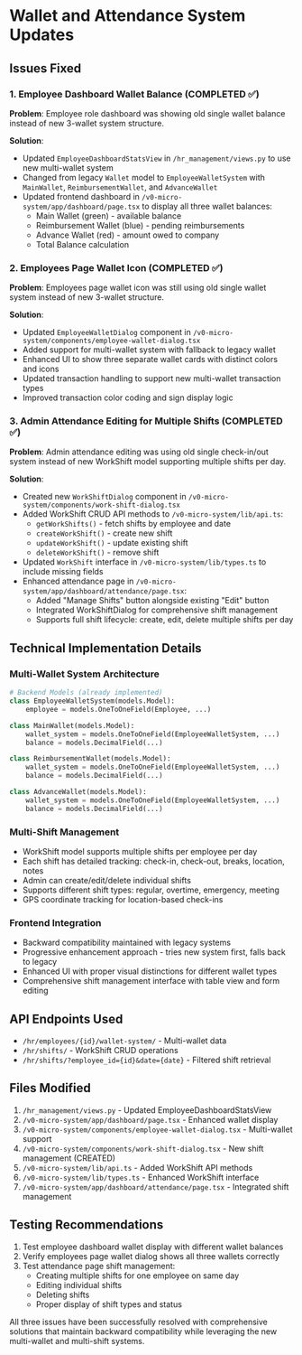# Wallet and Attendance System Updates

## Issues Fixed

### 1. Employee Dashboard Wallet Balance (COMPLETED ✅)
**Problem**: Employee role dashboard was showing old single wallet balance instead of new 3-wallet system structure.

**Solution**:
- Updated `EmployeeDashboardStatsView` in `/hr_management/views.py` to use new multi-wallet system
- Changed from legacy `Wallet` model to `EmployeeWalletSystem` with `MainWallet`, `ReimbursementWallet`, and `AdvanceWallet`
- Updated frontend dashboard in `/v0-micro-system/app/dashboard/page.tsx` to display all three wallet balances:
  - Main Wallet (green) - available balance
  - Reimbursement Wallet (blue) - pending reimbursements  
  - Advance Wallet (red) - amount owed to company
  - Total Balance calculation

### 2. Employees Page Wallet Icon (COMPLETED ✅)
**Problem**: Employees page wallet icon was still using old single wallet system instead of new 3-wallet structure.

**Solution**:
- Updated `EmployeeWalletDialog` component in `/v0-micro-system/components/employee-wallet-dialog.tsx`
- Added support for multi-wallet system with fallback to legacy wallet
- Enhanced UI to show three separate wallet cards with distinct colors and icons
- Updated transaction handling to support new multi-wallet transaction types
- Improved transaction color coding and sign display logic

### 3. Admin Attendance Editing for Multiple Shifts (COMPLETED ✅)
**Problem**: Admin attendance editing was using old single check-in/out system instead of new WorkShift model supporting multiple shifts per day.

**Solution**:
- Created new `WorkShiftDialog` component in `/v0-micro-system/components/work-shift-dialog.tsx`
- Added WorkShift CRUD API methods to `/v0-micro-system/lib/api.ts`:
  - `getWorkShifts()` - fetch shifts by employee and date
  - `createWorkShift()` - create new shift
  - `updateWorkShift()` - update existing shift
  - `deleteWorkShift()` - remove shift
- Updated `WorkShift` interface in `/v0-micro-system/lib/types.ts` to include missing fields
- Enhanced attendance page in `/v0-micro-system/app/dashboard/attendance/page.tsx`:
  - Added "Manage Shifts" button alongside existing "Edit" button
  - Integrated WorkShiftDialog for comprehensive shift management
  - Supports full shift lifecycle: create, edit, delete multiple shifts per day

## Technical Implementation Details

### Multi-Wallet System Architecture
```python
# Backend Models (already implemented)
class EmployeeWalletSystem(models.Model):
    employee = models.OneToOneField(Employee, ...)

class MainWallet(models.Model):
    wallet_system = models.OneToOneField(EmployeeWalletSystem, ...)
    balance = models.DecimalField(...)

class ReimbursementWallet(models.Model):
    wallet_system = models.OneToOneField(EmployeeWalletSystem, ...)
    balance = models.DecimalField(...)

class AdvanceWallet(models.Model):
    wallet_system = models.OneToOneField(EmployeeWalletSystem, ...)
    balance = models.DecimalField(...)
```

### Multi-Shift Management
- WorkShift model supports multiple shifts per employee per day
- Each shift has detailed tracking: check-in, check-out, breaks, location, notes
- Admin can create/edit/delete individual shifts
- Supports different shift types: regular, overtime, emergency, meeting
- GPS coordinate tracking for location-based check-ins

### Frontend Integration
- Backward compatibility maintained with legacy systems
- Progressive enhancement approach - tries new system first, falls back to legacy
- Enhanced UI with proper visual distinctions for different wallet types
- Comprehensive shift management interface with table view and form editing

## API Endpoints Used
- `/hr/employees/{id}/wallet-system/` - Multi-wallet data
- `/hr/shifts/` - WorkShift CRUD operations
- `/hr/shifts/?employee_id={id}&date={date}` - Filtered shift retrieval

## Files Modified
1. `/hr_management/views.py` - Updated EmployeeDashboardStatsView
2. `/v0-micro-system/app/dashboard/page.tsx` - Enhanced wallet display
3. `/v0-micro-system/components/employee-wallet-dialog.tsx` - Multi-wallet support
4. `/v0-micro-system/components/work-shift-dialog.tsx` - New shift management (CREATED)
5. `/v0-micro-system/lib/api.ts` - Added WorkShift API methods
6. `/v0-micro-system/lib/types.ts` - Enhanced WorkShift interface
7. `/v0-micro-system/app/dashboard/attendance/page.tsx` - Integrated shift management

## Testing Recommendations
1. Test employee dashboard wallet display with different wallet balances
2. Verify employees page wallet dialog shows all three wallets correctly
3. Test attendance page shift management:
   - Creating multiple shifts for one employee on same day
   - Editing individual shifts
   - Deleting shifts
   - Proper display of shift types and status

All three issues have been successfully resolved with comprehensive solutions that maintain backward compatibility while leveraging the new multi-wallet and multi-shift systems.